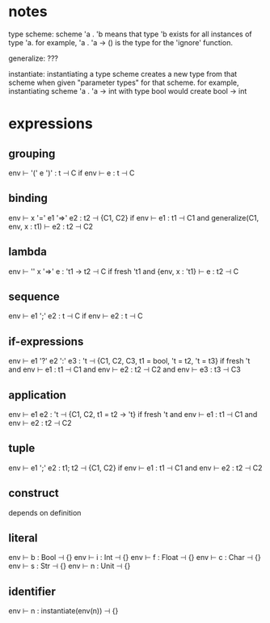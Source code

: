 # notes

type scheme:
  scheme 'a . 'b means that type 'b
  exists for all instances of type 'a.
  for example, 'a . 'a -> () is the
  type for the 'ignore' function.

generalize:
  ???

instantiate:
  instantiating a type scheme creates
  a new type from that scheme when
  given "parameter types" for that
  scheme. for example, instantiating
  scheme 'a . 'a -> int with type
  bool would create bool -> int

# expressions

## grouping

env ⊢ '(' e ')' : t ⊣ C
  if env ⊢ e : t ⊣ C

## binding

env ⊢ x '=' e1 '=>' e2 : t2 ⊣ {C1, C2}
  if env ⊢ e1 : t1 ⊣ C1
  and generalize(C1, env, x : t1) ⊢ e2 : t2 ⊣ C2

## lambda

env ⊢ '\' x '=>' e : 't1 -> t2 ⊣ C
  if fresh 't1
  and {env, x : 't1} ⊢ e : t2 ⊣ C

## sequence

env ⊢ e1 ';' e2 : t ⊣ C
  if env ⊢ e2 : t ⊣ C

## if-expressions

env ⊢ e1 '?' e2 ':' e3 : 't ⊣ {C1, C2, C3, t1 = bool, 't = t2, 't = t3}
  if fresh 't
  and env ⊢ e1 : t1 ⊣ C1
  and env ⊢ e2 : t2 ⊣ C2
  and env ⊢ e3 : t3 ⊣ C3

## application

env ⊢ e1 e2 : 't ⊣ {C1, C2, t1 = t2 -> 't}
  if fresh 't
  and env ⊢ e1 : t1 ⊣ C1
  and env ⊢ e2 : t2 ⊣ C2

## tuple

env ⊢ e1 ';' e2 : t1; t2 ⊣ {C1, C2}
  if env ⊢ e1 : t1 ⊣ C1
  and env ⊢ e2 : t2 ⊣ C2

## construct

depends on definition

## literal

env ⊢ b : Bool ⊣ {}
env ⊢ i : Int ⊣ {}
env ⊢ f : Float ⊣ {}
env ⊢ c : Char ⊣ {}
env ⊢ s : Str ⊣ {}
env ⊢ n : Unit ⊣ {}

## identifier

env ⊢ n : instantiate(env(n)) ⊣ {}
